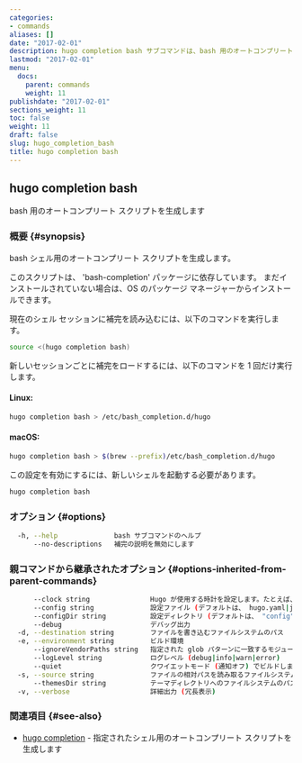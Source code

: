 ```yaml
---
categories:
- commands
aliases: []
date: "2017-02-01"
description: hugo completion bash サブコマンドは、bash 用のオートコンプリート スクリプトを生成します。
lastmod: "2017-02-01"
menu:
  docs:
    parent: commands
    weight: 11
publishdate: "2017-02-01"
sections_weight: 11
toc: false
weight: 11
draft: false
slug: hugo_completion_bash
title: hugo completion bash
---
```

## hugo completion bash

bash 用のオートコンプリート スクリプトを生成します

### 概要 {#synopsis}

bash シェル用のオートコンプリート スクリプトを生成します。

このスクリプトは、 'bash-completion' パッケージに依存しています。
まだインストールされていない場合は、OS のパッケージ マネージャーからインストールできます。

現在のシェル セッションに補完を読み込むには、以下のコマンドを実行します。

```bash
source <(hugo completion bash)
```

新しいセッションごとに補完をロードするには、以下のコマンドを 1 回だけ実行します。

#### Linux:

```bash
hugo completion bash > /etc/bash_completion.d/hugo
```

#### macOS:

```bash
hugo completion bash > $(brew --prefix)/etc/bash_completion.d/hugo
```

この設定を有効にするには、新しいシェルを起動する必要があります。

```bash
hugo completion bash
```

### オプション {#options}

```bash
  -h, --help              bash サブコマンドのヘルプ 
      --no-descriptions   補完の説明を無効にします
```

### 親コマンドから継承されたオプション {#options-inherited-from-parent-commands}

```bash
      --clock string               Hugo が使用する時計を設定します。たとえば、 --clock 2021-11-06T22:30:00.00+09:00
      --config string              設定ファイル (デフォルトは、 hugo.yaml|json|toml)
      --configDir string           設定ディレクトリ (デフォルトは、 "config")
      --debug                      デバッグ出力
  -d, --destination string         ファイルを書き込むファイルシステムのパス
  -e, --environment string         ビルド環境
      --ignoreVendorPaths string   指定された glob パターンに一致するモジュールパスの _vendor を無視します
      --logLevel string            ログレベル (debug|info|warn|error)
      --quiet                      クワイエットモード (通知オフ) でビルドします
  -s, --source string              ファイルの相対パスを読み取るファイルシステムのパス
      --themesDir string           テーマディレクトリへのファイルシステムのパス
  -v, --verbose                    詳細出力 (冗長表示)
```

### 関連項目 {#see-also}

* [hugo completion](/commands/hugo_completion/)	 - 指定されたシェル用のオートコンプリート スクリプトを生成します

